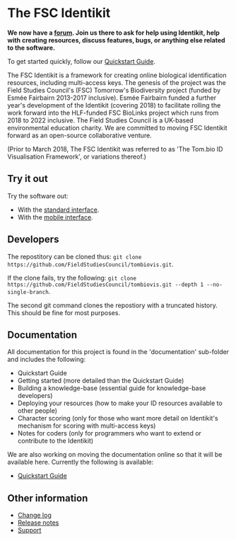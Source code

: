 # The FSC Identikit

**We now have a [forum](https://github.com/FieldStudiesCouncil/tombiovis/discussions).
Join us there to ask for help using Identikit, help with creating
resources, discuss features, bugs, or anything else related to the
software.**

To get started quickly, follow our [Quickstart Guide](docs/quickstart.md).

The FSC Identikit is a framework for creating online biological
identification resources, including multi-access keys. The genesis of
the project was the Field Studies Council's (FSC) Tomorrow's
Biodiversity project (funded by Esmée Fairbairn 2013-2017 inclusive).
Esmée Fairbairn funded a further year's development of the Identikit
(covering 2018) to facilitate rolling the work forward into the
HLF-funded FSC BioLinks project which runs from 2018 to 2022 inclusive.
The Field Studies Council is a UK-based environmental education charity.
We are committed to moving FSC Identikit forward as an open-source
collaborative venture.

(Prior to March 2018, The FSC Identikit was referred to as 'The Tom.bio
ID Visualisation Framework', or variations thereof.)

## Try it out

Try the software out:
* With the [standard interface](https://fieldstudiescouncil.github.io/tombiovis/identikit/vis.html).
* With the [mobile interface](https://fieldstudiescouncil.github.io/tombiovis/identikit/vism.html).

## Developers
The repostitory can be cloned thus: ```git clone https://github.com/FieldStudiesCouncil/tombiovis.git```.

If the clone fails, try the following: ```git clone https://github.com/FieldStudiesCouncil/tombiovis.git --depth 1 --no-single-branch```.

The second git command clones the repostiory with a truncated history. This should be fine for most purposes.

## Documentation

All documentation for this project is found in the 'documentation'
sub-folder and includes the following:

* Quickstart Guide
* Getting started (more detailed than the Quickstart Guide)
* Building a knowledge-base (essential guide for knowledge-base
  developers)
* Deploying your resources (how to make your ID resources available to
  other people)
* Character scoring (only for those who want more detail on Identikit's
  mechanism for scoring with multi-access keys)
* Notes for coders (only for programmers who want to extend or
  contribute to the Identikit)

We are also working on moving the documentation online so that it will be available here. Currently the following is available:

* [Quickstart Guide](docs/quickstart.md)

## Other information

* [Change log](CHANGELOG.md)
* [Release notes](ReleaseNotes.md)
* [Support](SUPPORT.md)
